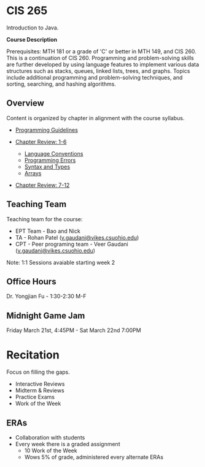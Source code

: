 # CIS 265

Introduction to Java. 

**Course Description**

Prerequisites: MTH 181 or a grade of 'C' or better in MTH 149, and CIS 260. This is a continuation of CIS 260. Programming and problem-solving skills are further developed by using language features to implement various data structures such as stacks, queues, linked lists, trees, and graphs. Topics include additional programming and problem-solving techniques, and sorting, searching, and hashing algorithms.

## Overview

Content is organized by chapter in alignment with the course syllabus.

* [Programming Guidelines](ProgrammingGuidelines.md)

* [Chapter Review: 1-6](CHPT-01-06/README.md)
    * [Language Conventions](CHPT-01-06/LanguageConventions.md)
    * [Programming Errors](CHPT-01-06/ProgrammingErrors.md)
    * [Syntax and Types](CHPT-01-06/SyntaxAndTypes.md)
    * [Arrays](CHPT-01-06/Arrays.md)
* [Chapter Review: 7-12](CHPT-07-12/README.md)

## Teaching Team

Teaching team for the course:

* EPT Team - Bao and Nick
* TA - Rohan Patel (v.gaudani@vikes.csuohio.edu)
* CPT - Peer programing team - Veer Gaudani (v.gaudani@vikes.csuohio.edu)

Note: 1:1 Sessions avaiable starting week 2

## Office Hours

Dr. Yongjian Fu - 1:30-2:30 M-F

## Midnight Game Jam

Friday March 21st, 4:45PM - Sat March 22nd 7:00PM

# Recitation

Focus on filling the gaps.

* Interactive Reviews
* Midterm & Reviews
* Practice Exams
* Work of the Week

## ERAs

* Collaboration with students
* Every week there is a graded assignment
    * 10 Work of the Week  
    * Wows 5% of grade, administered every alternate ERAs